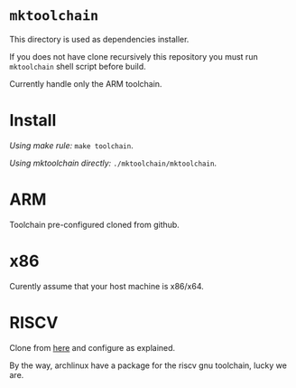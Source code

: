 `mktoolchain`
=============

This directory is used as dependencies installer.

If you does not have clone recursively this repository you must run `mktoolchain` shell script before build.

Currently handle only the ARM toolchain.

# Install 

_Using make rule:_ `make toolchain`.

_Using mktoolchain directly:_ `./mktoolchain/mktoolchain`.

# ARM

Toolchain pre-configured cloned from github.

# x86

Curently assume that your host machine is x86/x64.

# RISCV

Clone from [here](https://github.com/riscv/riscv-gnu-toolchain) and configure as explained.

By the way, archlinux have a package for the riscv gnu toolchain, lucky we are.
